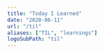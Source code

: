 ```yaml
---
title: "Today I Learned"
date: "2020-06-11"
url: "/til"
aliases: ["TIL", "learnings"]
logoSubPath: "til"
---
```


